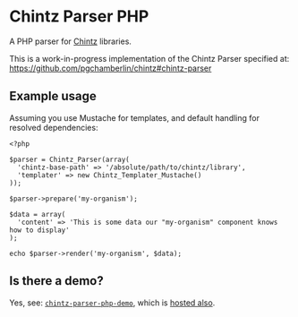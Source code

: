 Chintz Parser PHP
=================

A PHP parser for [Chintz](https://github.com/pgchamberlin/chintz#what-is-chintz) libraries.

This is a work-in-progress implementation of the Chintz Parser specified at: https://github.com/pgchamberlin/chintz#chintz-parser

## Example usage

Assuming you use Mustache for templates, and default handling for resolved dependencies:

```
<?php

$parser = Chintz_Parser(array(
  'chintz-base-path' => '/absolute/path/to/chintz/library',
  'templater' => new Chintz_Templater_Mustache()
));

$parser->prepare('my-organism');

$data = array(
  'content' => 'This is some data our "my-organism" component knows how to display'
);

echo $parser->render('my-organism', $data);
```

## Is there a demo?

Yes, see: [`chintz-parser-php-demo`](https://github.com/pgchamberlin/chintz-parser-php-demo), which is [hosted also](http://peterchamberlin.com/experiments/chintz-parser-php-demo/index.php).
